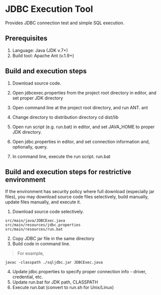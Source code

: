 # JDBC Execution Tool
 
Provides JDBC connection test and simple SQL execution.
 
 
## Prerequisites
 
1. Language: Java (JDK v.7+)
2. Build tool: Apache Ant (v.1.9+)
 
 
## Build and execution steps
 
1. Download source code.
 
2. Open jdbcexec.properties from the project root directory in editor, and set proper JDK directory
 
3. Open command line at the project root directory, and run ANT.
	ant
               
4. Change directory to distribution directory
	cd dist/lib
               
5. Open run script (e.g. run.bat) in editor, and set JAVA_HOME to proper JDK directory.
 
6. Open jdbc.properties in editor, and set connection information and, optionally, query.
 
7. In command line, execute the run script.
	run.bat


## Build and execution steps for restrictive environment
If the environment has security policy where full download (especially jar files), you may download source code files selectively, build manually, update files manually, and execute it.

1. Download source code selectively.
```
src/main/java/JDBCExec.java
src/main/resources/jdbc.properties
src/main/resources/run.bat
```
2. Copy JDBC jar file in the same directory
3. Build code in command line.
> For example,
```
javac -classpath ./sqljdbc.jar JDBCExec.java
```
4. Update jdbc.properties to specify proper connection info - driver, credential, etc.
5. Update run.bat for JDK path, CLASSPATH
6. Execute run.bat (convert to run.sh for Unix/Linux)


